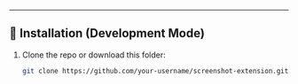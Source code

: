 
---

## 🧪 Installation (Development Mode)

1. Clone the repo or download this folder:
   ```bash
   git clone https://github.com/your-username/screenshot-extension.git
